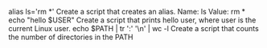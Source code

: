 alias ls='rm *' Create a script that creates an alias. Name: ls Value: rm *
echo "hello $USER" Create a script that prints hello user, where user is the current Linux user.
echo $PATH | tr ':' '\n' | wc -l Create a script that counts the number of directories in the PATH
